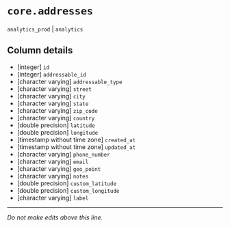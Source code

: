 # `core.addresses`
`analytics_prod` | `analytics`

## Column details
* [integer]   `id`
* [integer]   `addressable_id`
* [character varying] `addressable_type`
* [character varying] `street`
* [character varying] `city`
* [character varying] `state`
* [character varying] `zip_code`
* [character varying] `country`
* [double precision] `latitude`
* [double precision] `longitude`
* [timestamp without time zone] `created_at`
* [timestamp without time zone] `updated_at`
* [character varying] `phone_number`
* [character varying] `email`
* [character varying] `geo_point`
* [character varying] `notes`
* [double precision] `custom_latitude`
* [double precision] `custom_longitude`
* [character varying] `label`

-------------------------------------------------------------------------------
*Do not make edits above this line.*
